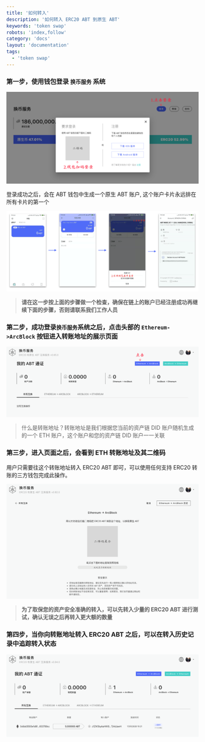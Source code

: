 ```yaml
---
title: '如何转入'
description: '如何转入 ERC20 ABT 到原生 ABT'
keywords: 'token swap'
robots: 'index,follow'
category: 'docs'
layout: 'documentation'
tags:
  - 'token swap'
---
```


### 第一步，使用钱包登录 `换币服务` 系统

![](../imgs/login_system.png)

登录成功之后，会在 ABT 钱包中生成一个原生 ABT 账户, 这个账户卡片永远排在所有卡片的第一个

![](../imgs/native_abt_account.png)

> **请在这一步按上面的步骤做一个检查，确保在链上的账户已经注册成功再继续下面的步骤，否则请联系我们工作人员**

### 第二步，成功登录`换币服务`系统之后，点击头部的 `Ethereum->ArcBlock` 按钮进入转账地址的展示页面

![](../imgs/enter_deposit.png)

> 什么是转账地址？转账地址是我们根据您当前的资产链 DID 账户随机生成的一个 ETH 账户，这个账户和您的资产链 DID 账户一一关联

### 第三步，进入页面之后，会看到 ETH 转账地址及其二维码

用户只需要往这个转账地址转入 ERC20 ABT 即可，可以使用任何支持 ERC20 转账的三方钱包完成此操作。

![](../imgs/controll_address.png)

> **为了取保您的资产安全准确的转入，可以先转入少量的 ERC20 ABT 进行测试，确认无误之后再转入更大额的数量**

### 第四步，当你向转账地址转入 ERC20 ABT 之后，可以在转入历史记录中追踪转入状态

![](../imgs/deposit_history.png)
